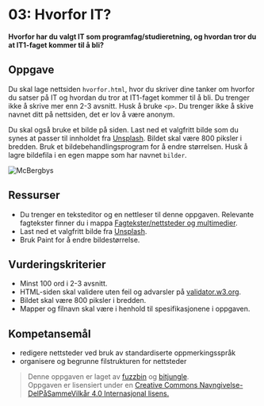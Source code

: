 03: Hvorfor IT?
===============
**Hvorfor har du valgt IT som programfag/studieretning, og hvordan tror du at IT1-faget kommer til å bli?**

Oppgave
-------
Du skal lage nettsiden `hvorfor.html`, hvor du skriver dine tanker om hvorfor du satser på IT og hvordan du tror at IT1-faget kommer til å bli. Du trenger ikke å skrive mer enn 2-3 avsnitt. Husk å bruke `<p>`. Du trenger ikke å skive navnet ditt på nettsiden, det er lov å være anonym.

Du skal også bruke et bilde på siden. Last ned et valgfritt bilde som du synes at passer til innholdet fra [Unsplash](https://unsplash.com/). Bildet skal være 800 piksler i bredden. Bruk et bildebehandlingsprogram for å endre størrelsen. Husk å lagre bildefila i en egen mappe som har navnet `bilder`.

![McBergbys](https://raw.githubusercontent.com/fagstoff/IT1/master/Bilder/hvorfor_it.png)

Ressurser
---------
* Du trenger en teksteditor og en nettleser til denne oppgaven. Relevante fagtekster finner du i mappa [Fagtekster/nettsteder og multimedier](https://github.com/bitjungle/IT1/tree/master/Fagtekster/nettsteder%20og%20multimedier).
* Last ned et valgfritt bilde fra [Unsplash](https://unsplash.com/).
* Bruk Paint for å endre bildestørrelse.

Vurderingskriterier
-------------------
* Minst 100 ord i 2-3 avsnitt.
* HTML-siden skal validere uten feil og advarsler på [validator.w3.org](https://validator.w3.org/).
* Bildet skal være 800 piksler i bredden.
* Mapper og filnavn skal være i henhold til spesifikasjonene i oppgaven.

Kompetansemål
-------------
* redigere nettsteder ved bruk av standardiserte oppmerkingsspråk
* organisere og begrunne filstrukturen for nettsteder

>Denne oppgaven er laget av [fuzzbin](https://github.com/fuzzbin) og [bitjungle](https://github.com/bitjungle).  
>Oppgaven er lisensiert under en
>[Creative Commons Navngivelse-DelPåSammeVilkår 4.0 Internasjonal lisens.
](http://creativecommons.org/licenses/by-sa/4.0/)
